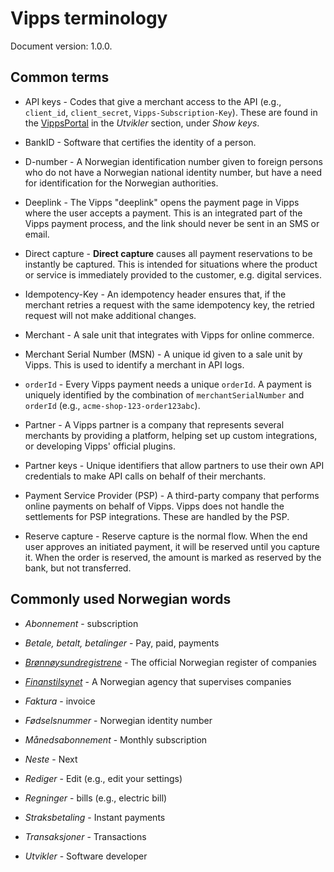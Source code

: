 <!-- START_METADATA
---
title: Terminology
sidebar_position: 95
---
END_METADATA -->

# Vipps terminology

Document version: 1.0.0.

## Common terms

* API keys - Codes that give a merchant access to the API (e.g., `client_id`, `client_secret`, `Vipps-Subscription-Key`).
These are found in the [VippsPortal](https://portal.vipps.no/) in the *Utvikler* section, under *Show keys*.

* BankID - Software that certifies the identity of a person.

* D-number - A Norwegian identification number given to foreign persons who do not have a Norwegian national identity number, but have a need for identification for the Norwegian authorities.

* Deeplink - The Vipps "deeplink" opens the payment page in Vipps where the user
accepts a payment. This is an integrated part of the Vipps payment process,
and the link should never be sent in an SMS or email.

* Direct capture - **Direct capture** causes all payment reservations to be instantly be captured.
This is intended for situations where the product or service is immediately
provided to the customer, e.g. digital services.

* Idempotency-Key - An idempotency header ensures that, if the merchant retries a request with the same idempotency key, the retried request will not make additional changes.

* Merchant - A sale unit that integrates with Vipps for online commerce.

* Merchant Serial Number (MSN) - A unique id given to a sale unit by Vipps. This is used to identify a merchant in API logs.

* `orderId` - Every Vipps payment needs a unique `orderId`.  A payment is uniquely identified by the combination of `merchantSerialNumber`
and `orderId` (e.g., `acme-shop-123-order123abc`).

* Partner - A Vipps partner is a company that represents several merchants by providing a platform, helping set up custom integrations, or developing Vipps' official plugins.

* Partner keys - Unique identifiers that allow partners to use their own API credentials to make API calls on behalf of their merchants.

* Payment Service Provider (PSP) - A third-party company that performs online payments on behalf of Vipps. Vipps does not handle the settlements for PSP integrations. These are handled by the PSP.

* Reserve capture - Reserve capture is the normal flow. When the end user approves an initiated payment, it will be reserved until you capture it. When the order is reserved, the amount is marked as reserved by the bank, but not transferred.

## Commonly used Norwegian words

* *Abonnement* - subscription

* *Betale, betalt, betalinger* - Pay, paid, payments

* [*Brønnøysundregistrene*](https://breeg.no/) - The official Norwegian register of companies

* [*Finanstilsynet*](https://www.finanstilsynet.no) - A Norwegian agency that supervises companies

* *Faktura* - invoice

* *Fødselsnummer* - Norwegian identity number

* *Månedsabonnement* - Monthly subscription

* *Neste* - Next

* *Rediger* - Edit (e.g., edit your settings)

* *Regninger* - bills (e.g., electric bill)

* *Straksbetaling* - Instant payments

* *Transaksjoner* - Transactions

* *Utvikler* - Software developer
